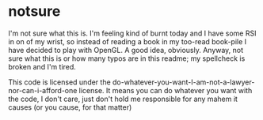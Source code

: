 # notsure
I'm not sure what this is. I'm feeling kind of burnt today and I have some RSI in on of my wrist, so instead of reading a book in my too-read book-pile I have decided to play with OpenGL. A good idea, obviously. Anyway, not sure what this is or how many typos are in this readme; my spellcheck is broken and I'm tired.

This code is licensed under the do-whatever-you-want-I-am-not-a-lawyer-nor-can-i-afford-one license. It means you can do whatever you want with the code, I don't care, just don't hold me responsible for any mahem it causes (or you cause, for that matter)
